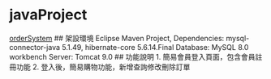 # javaProject
<div>
<a href="https://github.com/ianyenGithub/javaProject/tree/main/orderSystem">orderSystem</a>
## 架設環境
  Eclipse Maven Project, 
  Dependencies: mysql-connector-java 5.1.49, hibernate-core 5.6.14.Final
  Database: MySQL 8.0 workbench
  Server: Tomcat 9.0
## 功能說明
  1. 簡易會員登入頁面，包含會員註冊功能
  2. 登入後，簡易購物功能，新增查詢修改刪除訂單
</div>
